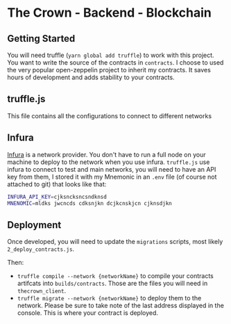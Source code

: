# The Crown - Backend - Blockchain

## Getting Started

You will need truffle (`yarn global add truffle`) to work with this project. You want to write the source of the contracts in `contracts`. I choose to used the very popular open-zeppelin project to inherit my contracts. It saves hours of development and adds stability to your contracts.

## truffle.js

This file contains all the configurations to connect to different networks

## Infura

[Infura](https://infura.io/) is a network provider. You don't have to run a full node on your machine to deploy to the network when you use infura. `truffle.js` use infura to connect to test and main networks, you will need to have an API key from them, I stored it with my Mnemonic in an `.env` file (of course not attached to git) that looks like that:

```sh
INFURA_API_KEY=cjksncksncsndknsd
MNENOMIC=mldks jwcncds cdksnjkn dcjkcnskjcn cjknsdjkn
```

## Deployment

Once developed, you will need to update the `migrations` scripts, most likely `2_deploy_contracts.js`.

Then:

- `truffle compile --network {networkName}` to compile your contracts artifcats into `builds/contracts`. Those are the files you will need in `thecrown_client`.
- `truffle migrate --network {networkName}` to deploy them to the network. Please be sure to take note of the last address displayed in the console. This is where your contract is deployed.